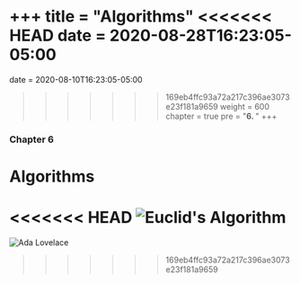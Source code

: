 +++
title = "Algorithms"
<<<<<<< HEAD
date = 2020-08-28T16:23:05-05:00
=======
date = 2020-08-10T16:23:05-05:00
>>>>>>> 169eb4ffc93a72a217c396ae3073e23f181a9659
weight = 600
chapter = true
pre = "<b>6. </b>"
+++

### Chapter 6

# Algorithms

<<<<<<< HEAD
![Euclid's Algorithm](https://upload.wikimedia.org/wikipedia/commons/d/db/Euclid_flowchart.svg)
=======
![Ada Lovelace](https://upload.wikimedia.org/wikipedia/commons/thumb/c/cf/Diagram_for_the_computation_of_Bernoulli_numbers.jpg/1280px-Diagram_for_the_computation_of_Bernoulli_numbers.jpg)
>>>>>>> 169eb4ffc93a72a217c396ae3073e23f181a9659
